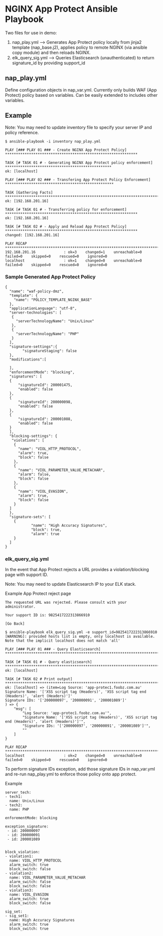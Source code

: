 # NGINX App Protect Ansible Playbook
Two files for use in demo:

1. nap_play.yml --> Generates App Protect policy locally from jinja2 template (nap_base.j2), applies policy to remote NGINX (via ansible copy module) and then reloads NGINX.
2. elk_query_sig.yml --> Queries Elasticsearch (unauthenticated) to return signature_id by providing support_id

## nap_play.yml
Define configuration objects in nap_var.yml. Currently only builds WAF (App Protect) policy based on variables. Can be easily extended to includes other variables.

## Example

Note: You may need to update inventory file to specify your server IP and policy reference.
```
$ ansible-playbook -i inventory nap_play.yml

PLAY [### PLAY 01 ### - Create NGINX App Protect Policy] *************************************************************

TASK [# TASK 01 # - Generating NGINX App Protect policy enforcement] *************************************************
ok: [localhost]

PLAY [### PLAY 02 ### - Transfering App Protect Policy Enforcement] **************************************************

TASK [Gathering Facts] ***********************************************************************************************
ok: [192.168.201.16]

TASK [# TASK 01 # - Transferring policy for enforcement] *************************************************************
ok: [192.168.201.16]

TASK [# TASK 02 # - Apply and Reload App Protect Policy] *************************************************************
changed: [192.168.201.16]

PLAY RECAP ***********************************************************************************************************
192.168.201.16             : ok=3    changed=1    unreachable=0    failed=0    skipped=0    rescued=0    ignored=0
localhost                  : ok=1    changed=0    unreachable=0    failed=0    skipped=0    rescued=0    ignored=0
```

### Sample Generated App Protect Policy
```
{
  "name": "waf-policy-dmz",
  "template": {
    "name": "POLICY_TEMPLATE_NGINX_BASE"
  },
  "applicationLanguage": "utf-8",
  "server-technologies": [
   {
     "serverTechnologyName": "Unix/Linux"
   },
   {
     "serverTechnologyName": "PHP"
   }
  ],
  "signature-settings":{
        "signatureStaging": false
  },
  "modifications":[

  ],
  "enforcementMode": "blocking",
  "signatures": [
  {
      "signatureId": 200001475,
      "enabled": false
  },
  {
      "signatureId": 200000098,
      "enabled": false
  },
  {
      "signatureId": 200001088,
      "enabled": false
  }
  ],
  "blocking-settings": {
   "violations": [
    {
      "name": "VIOL_HTTP_PROTOCOL",
      "alarm": true,
      "block": false
    },
    {
      "name": "VIOL_PARAMETER_VALUE_METACHAR",
      "alarm": false,
      "block": false
    },
    {
      "name": "VIOL_EVASION",
      "alarm": true,
      "block": false
    }
  ]
  },
  "signature-sets": [
    {
            "name": "High Accuracy Signatures",
            "block": true,
            "alarm": true
    }
  ]
}
```

### elk_query_sig.yml
In the event that App Protect rejects a URL provides a violation/blocking page with support ID.

Note: You may need to update Elasticsearch IP to your ELK stack.

Example App Protect reject page
```
The requested URL was rejected. Please consult with your administrator.

Your support ID is: 9825417222313866910

[Go Back]
```

```
$ ansible-playbook elk_query_sig.yml -e support_id=9825417222313866910
[WARNING]: provided hosts list is empty, only localhost is available. Note that the implicit localhost does not match 'all'

PLAY [### PLAY 01 ### - Query Elasticsearch] ******************************************************************************************

TASK [# TASK 01 # - Query elasticsearch] **********************************************************************************************
ok: [localhost]

TASK [# TASK 02 # Print output] *******************************************************************************************************
ok: [localhost] => (item=Log Source: 'app-protec1.foobz.com.au'
Signature Name: '['XSS script tag (Headers)', 'XSS script tag end (Headers)', 'alert (Headers)']'
Signature IDs: '['200000097', '200000091', '200001089']'
) => {
    "msg": [
        "Log Source: 'app-protec1.foobz.com.au'",
        "Signature Name: '['XSS script tag (Headers)', 'XSS script tag end (Headers)', 'alert (Headers)']'",
        "Signature IDs: '['200000097', '200000091', '200001089']'",
        ""
    ]
}

PLAY RECAP ****************************************************************************************************************************
localhost                  : ok=2    changed=0    unreachable=0    failed=0    skipped=0    rescued=0    ignored=0
```

To perform signature IDs exception, add those signature IDs in nap_var.yml and re-run nap_play.yml to enforce those policy onto app protect.

Example
```
server_tech:
- tech1:
  name: Unix/Linux
- tech2:
  name: PHP

enforementMode: blocking

exception_signature:
 - id: 200000097
 - id: 200000091
 - id: 200001089


block_violation:
- violation1:
  name: VIOL_HTTP_PROTOCOL
  alarm_switch: true
  block_switch: false
- violation2:
  name: VIOL_PARAMETER_VALUE_METACHAR
  alarm_switch: false
  block_switch: false
- violation3:
  name: VIOL_EVASION
  alarm_switch: true
  block_switch: false

sig_set:
- sig_set1:
  name: High Accuracy Signatures
  alarm_switch: true
  block_switch: true
```
